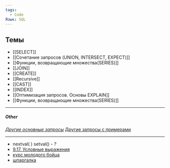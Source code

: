 ```yaml
---
tags:
  - Code
Язык: SQL
---
```

## Темы

- [[SELECT]]
- [[Сочетание запросов (UNION, INTERSECT, EXPECT)]]
- [[Функции, возвращающие множества(SERIES)]]
- [[JOIN]]
- [[CREATE]]
- [[Recursive]]
- [[CAST]]
- [[INDEX]]
- [[Оптимизация запросов. Основы EXPLAIN]]
- [[Функции, возвращающие множества(SERIES)]]

***
##### Other

[*Другие основные запросы*](https://tproger.ru/translations/sql-recap)
[Другие запросы с примерами](https://habr.com/ru/companies/tensor/articles/667998/#case-1)

***
- nextval( ) setval() - *?*
- [9.17. Условные выражения](https://postgrespro.ru/docs/postgresql/9.5/functions-conditional)
- [курс молодого бойца](https://habr.com/ru/articles/340460/)
- [шпаргалка](https://habr.com/ru/articles/564390/)
